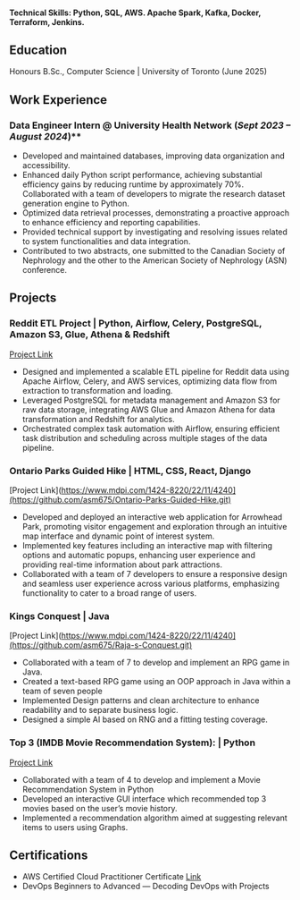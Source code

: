 #### Technical Skills: Python, SQL, AWS. Apache Spark, Kafka, Docker, Terraform, Jenkins. 

## Education
Honours B.Sc., Computer Science | University of Toronto (June 2025)

## Work Experience
### Data Engineer Intern @ University Health Network (_Sept 2023 – August 2024_)**
- Developed and maintained databases, improving data organization and accessibility.
- Enhanced daily Python script performance, achieving substantial efficiency gains by reducing runtime by
approximately 70%. Collaborated with a team of developers to migrate the research dataset generation
engine to Python.
- Optimized data retrieval processes, demonstrating a proactive approach to enhance efficiency and reporting
capabilities.
- Provided technical support by investigating and resolving issues related to system functionalities and data
integration.
- Contributed to two abstracts, one submitted to the Canadian Society of Nephrology and the other to the
American Society of Nephrology (ASN) conference.

## Projects
### Reddit ETL Project | Python, Airflow, Celery, PostgreSQL, Amazon S3, Glue, Athena & Redshift
[Project Link](https://github.com/asm675/Reddit-Data-Eng.git)
- Designed and implemented a scalable ETL pipeline for Reddit data using Apache Airflow, Celery, and AWS
services, optimizing data flow from extraction to transformation and loading.
- Leveraged PostgreSQL for metadata management and Amazon S3 for raw data storage, integrating AWS Glue and
Amazon Athena for data transformation and Redshift for analytics.
- Orchestrated complex task automation with Airflow, ensuring efficient task distribution and scheduling across
multiple stages of the data pipeline.

### Ontario Parks Guided Hike | HTML, CSS, React, Django
[Project Link](https://www.mdpi.com/1424-8220/22/11/4240](https://github.com/asm675/Ontario-Parks-Guided-Hike.git)

- Developed and deployed an interactive web application for Arrowhead Park, promoting visitor engagement and
exploration through an intuitive map interface and dynamic point of interest system.
- Implemented key features including an interactive map with filtering options and automatic popups, enhancing user
experience and providing real-time information about park attractions.
- Collaborated with a team of 7 developers to ensure a responsive design and seamless user experience across various
platforms, emphasizing functionality to cater to a broad range of users.

### Kings Conquest | Java
[Project Link](https://www.mdpi.com/1424-8220/22/11/4240](https://github.com/asm675/Raja-s-Conquest.git)
- Collaborated with a team of 7 to develop and implement an RPG game in Java.
- Created a text-based RPG game using an OOP approach in Java within a team of seven people
- Implemented Design patterns and clean architecture to enhance readability and to separate business logic.
- Designed a simple AI based on RNG and a fitting testing coverage.

### Top 3 (IMDB Movie Recommendation System): | Python
[Project Link](https://github.com/asm675/Top-3-IMDB-Recommendation-System-.git)
-  Collaborated with a team of 4 to develop and implement a Movie Recommendation System in Python
-  Developed an interactive GUI interface which recommended top 3 movies based on the user’s movie history.
-  Implemented a recommendation algorithm aimed at suggesting relevant items to users using Graphs.


## Certifications
- AWS Certified Cloud Practitioner Certificate [Link](https://www.credly.com/badges/9b86d31a-f508-49a8-89c2-48092bafb7b5/public_url)
- DevOps Beginners to Advanced — Decoding DevOps with Projects

